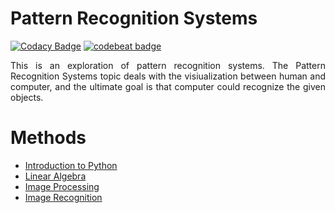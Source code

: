 # Pattern Recognition Systems
[![Codacy Badge](https://api.codacy.com/project/badge/Grade/0993f954d899498e8c69bc63a5802132)](https://app.codacy.com/app/rizkyfalih/Pattern-Recognition-Systems?utm_source=github.com&utm_medium=referral&utm_content=rizkyfalih/Pattern-Recognition-Systems&utm_campaign=badger)
[![codebeat badge](https://codebeat.co/badges/72067d01-a73e-444c-9acf-84d694d41b82)](https://codebeat.co/projects/github-com-rizkyfalih/Pattern-Recognition-Systems-master)

<p align="justify">This is an exploration of pattern recognition systems. The Pattern Recognition Systems topic deals with the visiualization between human and computer, and the ultimate goal is that computer could recognize the given objects.</p>

# Methods
<ul>
  <li><a href="https://github.com/rizkyfalih/Pattern-Recognition-System/tree/master/Intro-to-Python">Introduction to Python</a></li> 
  <li><a href="https://github.com/rizkyfalih/Pattern-Recognition-System/tree/master/Linear-Algebra">Linear Algebra</a></li>   
  <li><a href="https://github.com/rizkyfalih/Pattern-Recognition-System/tree/master/Image-Processing">Image Processing</a></li> 
  <li><a href="https://github.com/rizkyfalih/Pattern-Recognition-System/tree/master/Image-Recognition">Image Recognition</a></li>
   
</ul>




